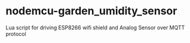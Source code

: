 # nodemcu-garden_umidity_sensor
Lua script for driving ESP8266 wifi shield and Analog Sensor over MQTT protocol 
